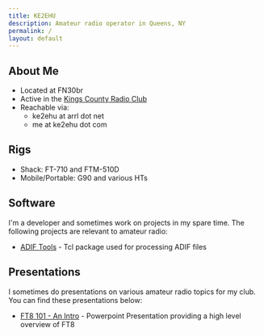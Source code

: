 ```yaml
---
title: KE2EHU
description: Amateur radio operator in Queens, NY
permalink: /
layout: default
---
```


## About Me

* Located at FN30br
* Active in the [Kings County Radio Club](https://kingscountyradioclub.com)
* Reachable via:
  * ke2ehu at arrl dot net
  * me at ke2ehu dot com

## Rigs

* Shack: FT-710 and FTM-510D
* Mobile/Portable: G90 and various HTs

## Software

I'm a developer and sometimes work on projects in my spare time. The following 
projects are relevant to amateur radio:

* [ADIF Tools](https://github.com/dongola7/adif_tools) - Tcl package used for
  processing ADIF files

## Presentations

I sometimes do presentations on various amateur radio topics for my club. You
can find these presentations below:

* [FT8 101 - An Intro](https://1drv.ms/p/c/78241119c96015b3/EefmExFFvfVGk_qrHC8ZCdsBpTDs917GcOvdcO2J2RVGmw?e=jStPs4) -
  Powerpoint Presentation providing a high level overview of FT8
